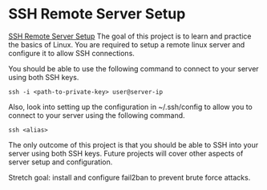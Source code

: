 # SSH Remote Server Setup

[SSH Remote Server Setup](https://roadmap.sh/projects/ssh-remote-server-setup)
The goal of this project is to learn and practice the basics of Linux. You are required to setup a remote linux server and configure it to allow SSH connections.

You should be able to use the following command to connect to your server using both SSH keys.

```
ssh -i <path-to-private-key> user@server-ip
```
Also, look into setting up the configuration in ~/.ssh/config to allow you to connect to your server using the following command.

```
ssh <alias>
```

The only outcome of this project is that you should be able to SSH into your server using both SSH keys. Future projects will cover other aspects of server setup and configuration.

Stretch goal: install and configure fail2ban to prevent brute force attacks.